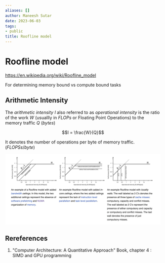 ```yaml
---
aliases: []
author: Maneesh Sutar
date: 2023-06-03
tags:
- public
title: Roofline model
---
```


# Roofline model

<https://en.wikipedia.org/wiki/Roofline_model>

For determining memory bound vs compute bound tasks

## Arithmetic Intensity

The *arithmetic intensity* $I$ also referred to as *operational intensity* is the ratio of the work $W$ (usuallly in $FLOPs$ or Floating Point Operations) to the memory traffic $Q$ ($bytes$)

$$I = \frac{W}{Q}$$

It denotes the number of operations per byte of memory traffic. $(FLOPSs / byte)$

![ceilings_in_roofline_model](Artifacts/ceilings_in_roofline_model.jpeg)

## Rereferences

1. "Computer Architecture: A Quantitative Approach" Book, chapter 4 : SIMD and GPU programming
